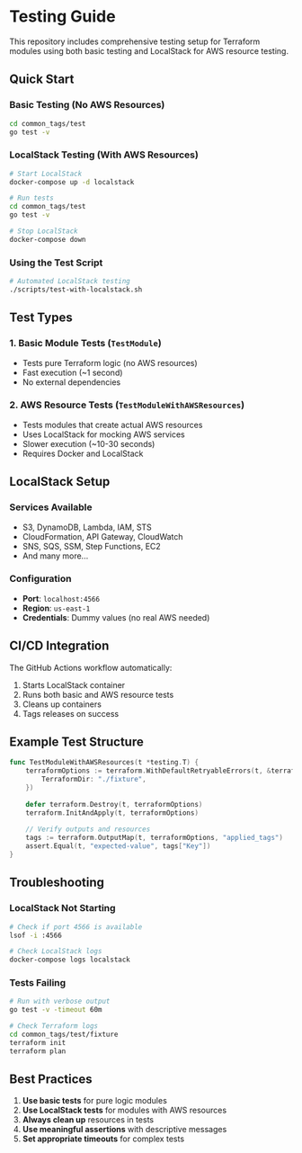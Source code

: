 # Testing Guide

This repository includes comprehensive testing setup for Terraform modules using both basic testing and LocalStack for AWS resource testing.

## Quick Start

### Basic Testing (No AWS Resources)

```bash
cd common_tags/test
go test -v
```

### LocalStack Testing (With AWS Resources)

```bash
# Start LocalStack
docker-compose up -d localstack

# Run tests
cd common_tags/test
go test -v

# Stop LocalStack
docker-compose down
```

### Using the Test Script

```bash
# Automated LocalStack testing
./scripts/test-with-localstack.sh
```

## Test Types

### 1. Basic Module Tests (`TestModule`)

- Tests pure Terraform logic (no AWS resources)
- Fast execution (~1 second)
- No external dependencies

### 2. AWS Resource Tests (`TestModuleWithAWSResources`)

- Tests modules that create actual AWS resources
- Uses LocalStack for mocking AWS services
- Slower execution (~10-30 seconds)
- Requires Docker and LocalStack

## LocalStack Setup

### Services Available

- S3, DynamoDB, Lambda, IAM, STS
- CloudFormation, API Gateway, CloudWatch
- SNS, SQS, SSM, Step Functions, EC2
- And many more...

### Configuration

- **Port**: `localhost:4566`
- **Region**: `us-east-1`
- **Credentials**: Dummy values (no real AWS needed)

## CI/CD Integration

The GitHub Actions workflow automatically:

1. Starts LocalStack container
2. Runs both basic and AWS resource tests
3. Cleans up containers
4. Tags releases on success

## Example Test Structure

```go
func TestModuleWithAWSResources(t *testing.T) {
    terraformOptions := terraform.WithDefaultRetryableErrors(t, &terraform.Options{
        TerraformDir: "./fixture",
    })
    
    defer terraform.Destroy(t, terraformOptions)
    terraform.InitAndApply(t, terraformOptions)
    
    // Verify outputs and resources
    tags := terraform.OutputMap(t, terraformOptions, "applied_tags")
    assert.Equal(t, "expected-value", tags["Key"])
}
```

## Troubleshooting

### LocalStack Not Starting

```bash
# Check if port 4566 is available
lsof -i :4566

# Check LocalStack logs
docker-compose logs localstack
```

### Tests Failing

```bash
# Run with verbose output
go test -v -timeout 60m

# Check Terraform logs
cd common_tags/test/fixture
terraform init
terraform plan
```

## Best Practices

1. **Use basic tests** for pure logic modules
2. **Use LocalStack tests** for modules with AWS resources
3. **Always clean up** resources in tests
4. **Use meaningful assertions** with descriptive messages
5. **Set appropriate timeouts** for complex tests
